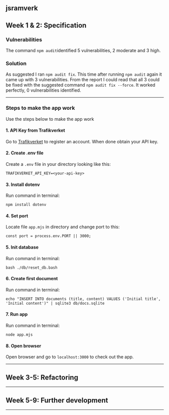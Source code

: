 jsramverk
-----------------------------

## Week 1 & 2: Specification

### Vulnerabilities
The command `npm audit`identified 5 vulnerabilities, 2 moderate and 3 high.

### Solution
As suggested I ran `npm audit fix`. This time after running `npm audit` again it came up with 3 vulnerabilities. From the report I could read that all 3 could be fixed with the suggested command `npm audit fix --force`.
It worked perfectly, 0 vulnerabilities identified.

-----------------------------

### Steps to make the app work
Use the steps below to make the app work

#### 1. API Key from Trafikverket
Go to [Trafikverket](https://data.trafikverket.se/get-started) to register an account. When done obtain your API key.

#### 2. Create .env file
Create a `.env` file in your directory looking like this:

```
TRAFIKVERKET_API_KEY=<your-api-key>
```

#### 3. Install dotenv
Run command in terminal:

```
npm install dotenv
```

#### 4. Set port
Locate file `app.mjs` in directory and change port to this:

```
const port = process.env.PORT || 3000;
```

#### 5. Init database
Run command in terminal:

```
bash ./db/reset_db.bash
```

#### 6. Create first document
Run command in terminal:

```
echo "INSERT INTO documents (title, content) VALUES ('Initial title', 'Initial content')" | sqlite3 db/docs.sqlite
```

#### 7. Run app
Run command in terminal:

```
node app.mjs
```

#### 8. Open browser
Open browser and go to `localhost:3000` to check out the app.

-----------------------------

## Week 3-5: Refactoring

-----------------------------

## Week 5-9: Further development

-----------------------------
